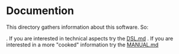 # Documention

This directory gathers information about this software. So:

. If you are interested in technical aspects try the [DSL.md](https://github.com/rafael-santiago/tulip/blob/master/doc/DSL.md)
. If you are interested in a more "cooked" information try the [MANUAL.md](https://github.com/rafael-santiago/tulip/blob/master/doc/MANUAL.md)
